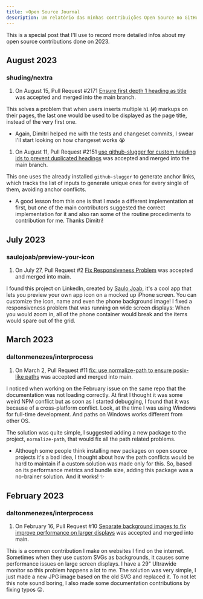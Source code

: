 ```yaml
---
title: ⭐Open Source Journal
description: Um relatório das minhas contribuições Open Source no GitHub.
---
```


This is a special post that I'll use to record more detailed
infos about my open source contributions done on 2023.

## August 2023

### shuding/nextra

1. On August 15, Pull Request #2171 [Ensure first depth 1 heading as title](https://github.com/shuding/nextra/pull/2171)
was accepted and merged into the main branch.

This solves a problem that when users inserts multiple `h1` (`#`)
markups on their pages, the last one would be used to be displayed
as the page title, instead of the very first one.

  - Again, Dimitri helped me with the tests and changeset commits, I swear I'll
  start looking on how changeset works 😭

1. On August 11, Pull Request #2151 [use github-slugger for custom heading ids to prevent duplicated headings](https://github.com/shuding/nextra/pull/2151)
was accepted and merged into the main branch.

This one uses the already installed `github-slugger` to generate anchor
links, which tracks the list of inputs to generate unique ones for every
single of them, avoiding anchor conflicts.

  - A good lesson from this one is that I made a different implementation at first,
but one of the main contributors suggested the correct implementation for it and
also ran some of the routine procediments to contribution for me. Thanks Dimitri!

## July 2023

### saulojoab/preview-your-icon

1. On July 27, Pull Request #2 [Fix Responsiveness Problem](https://github.com/saulojoab/preview-your-icon/pull/2)
was accepted and merged into main.

I found this project on LinkedIn, created by [Saulo Joab](https://www.linkedin.com/in/saulojoab/),
it's a cool app that lets you preview your own app icon on a mocked up iPhone screen.
You can customize the icon, name and even the phone background image! I fixed a responsiveness
problem that was running on wide screen displays: When you would zoom in, all of the
phone container would break and the items would spare out of the grid.

## March 2023

### daltonmenezes/interprocess

1. On March 2, Pull Request #11 [fix: use normalize-path to ensure posix-like paths](https://github.com/daltonmenezes/interprocess/pull/11)
was accepted and merged into main.

I noticed when working on the February issue on the same repo that the documentation
was not loading correctly. At first I thought it was some weird NPM conflict but
as soon as I started debugging, I found that it was because of a cross-platform conflict.
Look, at the time I was using Windows for full-time development. And paths on Windows works
different from other OS.

The solution was quite simple, I suggested adding a new package to the project,
`normalize-path`, that would fix all the path related problems.
  - Although some people think installing new packages on open source projects it's a bad
  idea, I thought about how the path conflicts would be hard to maintain if a custom
  solution was made only for this. So, based on its performance metrics and bundle size,
  adding this package was a no-brainer solution. And it works! ✨
## February 2023

### daltonmenezes/interprocess

1. On February 16, Pull Request #10 [Separate background images to fix improve performance on larger displays](https://github.com/daltonmenezes/interprocess/pull/10)
was accepted and merged into main.

This is a common contribution I make on websites I find on the internet. Sometimes
when they use custom SVGs as backgrounds, it causes some performance issues on large
screen displays. I have a 29" Ultrawide monitor so this problem happens a lot to me.
The solution was very simple, I just made a new JPG image based on the old SVG and
replaced it. To not let this note sound boring, I also made some documentation contributions
by fixing typos 😝.

